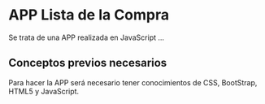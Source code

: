 # APP Lista de la Compra

Se trata de una APP realizada en JavaScript ...

## Conceptos previos necesarios

Para hacer la APP será necesario tener conocimientos de CSS, BootStrap, HTML5 y JavaScript.